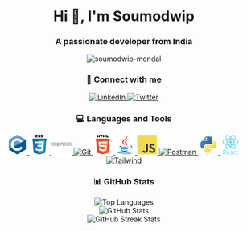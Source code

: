 <h1 align="center">Hi 👋, I'm Soumodwip</h1>
<h3 align="center">A passionate developer from India</h3>

<p align="center">
  <img src="https://komarev.com/ghpvc/?username=soumodwip-mondal&label=Profile%20views&color=0e75b6&style=flat" alt="soumodwip-mondal" />
</p>


<h3 align="center">🚀 Connect with me</h3>
<p align="center">
  <a href="https://linkedin.com/in/soumodwip-mondal" target="_blank">
    <img src="https://img.shields.io/badge/LinkedIn-0077B5?logo=linkedin&logoColor=white" alt="LinkedIn" />
  </a>
  <a href="https://twitter.com/soumodwip" target="_blank">
    <img src="https://img.shields.io/badge/Twitter-1DA1F2?logo=twitter&logoColor=white" alt="Twitter" />
  </a>
</p>

<h3 align="center">💻 Languages and Tools</h3>
<p align="center">
  <a href="https://www.cprogramming.com/" target="_blank" rel="noreferrer">
    <img src="https://raw.githubusercontent.com/devicons/devicon/master/icons/c/c-original.svg" alt="C" width="40" height="40" />
  </a>
  <a href="https://www.w3schools.com/css/" target="_blank" rel="noreferrer">
    <img src="https://raw.githubusercontent.com/devicons/devicon/master/icons/css3/css3-original-wordmark.svg" alt="CSS3" width="40" height="40" />
  </a>
  <a href="https://expressjs.com" target="_blank" rel="noreferrer">
    <img src="https://raw.githubusercontent.com/devicons/devicon/master/icons/express/express-original-wordmark.svg" alt="Express" width="40" height="40" />
  </a>
  <a href="https://git-scm.com/" target="_blank" rel="noreferrer">
    <img src="https://www.vectorlogo.zone/logos/git-scm/git-scm-icon.svg" alt="Git" width="40" height="40" />
  </a>
  <a href="https://www.w3.org/html/" target="_blank" rel="noreferrer">
    <img src="https://raw.githubusercontent.com/devicons/devicon/master/icons/html5/html5-original-wordmark.svg" alt="HTML5" width="40" height="40" />
  </a>
  <a href="https://www.java.com" target="_blank" rel="noreferrer">
    <img src="https://raw.githubusercontent.com/devicons/devicon/master/icons/java/java-original.svg" alt="Java" width="40" height="40" />
  </a>
  <a href="https://developer.mozilla.org/en-US/docs/Web/JavaScript" target="_blank" rel="noreferrer">
    <img src="https://raw.githubusercontent.com/devicons/devicon/master/icons/javascript/javascript-original.svg" alt="JavaScript" width="40" height="40" />
  </a>
  <a href="https://postman.com" target="_blank" rel="noreferrer">
    <img src="https://www.vectorlogo.zone/logos/getpostman/getpostman-icon.svg" alt="Postman" width="40" height="40" />
  </a>
  <a href="https://www.python.org" target="_blank" rel="noreferrer">
    <img src="https://raw.githubusercontent.com/devicons/devicon/master/icons/python/python-original.svg" alt="Python" width="40" height="40" />
  </a>
  <a href="https://reactjs.org/" target="_blank" rel="noreferrer">
    <img src="https://raw.githubusercontent.com/devicons/devicon/master/icons/react/react-original-wordmark.svg" alt="React" width="40" height="40" />
  </a>
  <a href="https://tailwindcss.com/" target="_blank" rel="noreferrer">
    <img src="https://www.vectorlogo.zone/logos/tailwindcss/tailwindcss-icon.svg" alt="Tailwind" width="40" height="40" />
  </a>
</p>

<h3 align="center">📊 GitHub Stats</h3>
<div align="center">
  <img src="https://github-readme-stats.vercel.app/api/top-langs/?username=soumodwip-mondal&layout=compact&theme=radical" alt="Top Languages" />
  <br/>
  <img src="https://github-readme-stats.vercel.app/api?username=soumodwip-mondal&show_icons=true&locale=en&theme=radical" alt="GitHub Stats" />
  <br/>
  <img src="https://github-readme-streak-stats.herokuapp.com/?user=soumodwip-mondal&theme=radical" alt="GitHub Streak Stats" />
</div>
